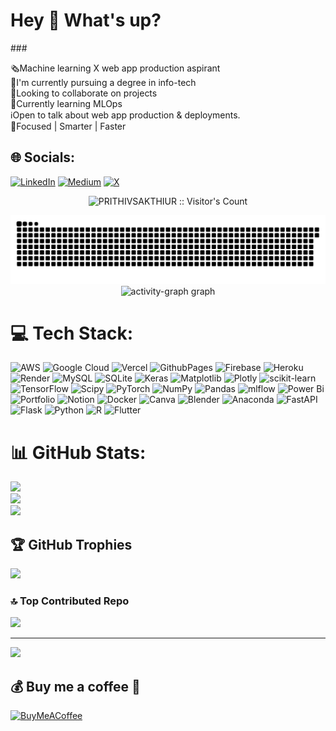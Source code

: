 ###
<h1 align="left">Hey 👋 What's up?</h1>
###

🗞️Machine learning X web app production aspirant <br>🚀I'm currently pursuing a degree in info-tech<br>🌠Looking to collaborate on projects<br>🔮Currently learning MLOps<br>ℹ️Open to talk about web app production & deployments.<br>🚧Focused | Smarter | Faster


## 🌐 Socials:
[![LinkedIn](https://img.shields.io/badge/LinkedIn-%230077B5.svg?logo=linkedin&logoColor=white)](https://linkedin.com/in/prithiv-sakthi-u-r-b85842250) [![Medium](https://img.shields.io/badge/Medium-12100E?logo=medium&logoColor=white)](https://medium.com/@@prithivsakthi) [![X](https://img.shields.io/badge/X-black.svg?logo=X&logoColor=white)](https://x.com/@prithiv_003) 

<p align="center"><img src="https://profile-counter.glitch.me/{PRITHIVSAKTHIUR}/count.svg" alt="PRITHIVSAKTHIUR :: Visitor's Count" /></p>
<picture>
  <source media="(prefers-color-scheme: dark)" srcset="https://raw.githubusercontent.com/PRITHIVSAKTHIUR/PRITHIVSAKTHIUR/output/github-contribution-grid-snake-dark.svg">
  <source media="(prefers-color-scheme: light)" srcset="https://raw.githubusercontent.com/PRITHIVSAKTHIUR/PRITHIVSAKTHIUR/output/github-contribution-grid-snake.svg">
  <img alt="github contribution grid snake animation" src="https://raw.githubusercontent.com/PRITHIVSAKTHIUR/PRITHIVSAKTHIUR/output/github-contribution-grid-snake-dark.svg">
</picture>


<div align="center">
  <img src="https://github-readme-activity-graph.vercel.app/graph?username=PRITHIVSAKTHIUR&radius=16&theme=react&area=true&order=5" height="300" alt="activity-graph graph"  />
</div>


# 💻 Tech Stack:
![AWS](https://img.shields.io/badge/AWS-%23FF9900.svg?style=for-the-badge&logo=amazon-aws&logoColor=white) ![Google Cloud](https://img.shields.io/badge/GoogleCloud-%234285F4.svg?style=for-the-badge&logo=google-cloud&logoColor=white) ![Vercel](https://img.shields.io/badge/vercel-%23000000.svg?style=for-the-badge&logo=vercel&logoColor=white) ![GithubPages](https://img.shields.io/badge/github%20pages-121013?style=for-the-badge&logo=github&logoColor=white) ![Firebase](https://img.shields.io/badge/firebase-%23039BE5.svg?style=for-the-badge&logo=firebase) ![Heroku](https://img.shields.io/badge/heroku-%23430098.svg?style=for-the-badge&logo=heroku&logoColor=white) ![Render](https://img.shields.io/badge/Render-%46E3B7.svg?style=for-the-badge&logo=render&logoColor=white) ![MySQL](https://img.shields.io/badge/mysql-%2300000f.svg?style=for-the-badge&logo=mysql&logoColor=white) ![SQLite](https://img.shields.io/badge/sqlite-%2307405e.svg?style=for-the-badge&logo=sqlite&logoColor=white) ![Keras](https://img.shields.io/badge/Keras-%23D00000.svg?style=for-the-badge&logo=Keras&logoColor=white) ![Matplotlib](https://img.shields.io/badge/Matplotlib-%23ffffff.svg?style=for-the-badge&logo=Matplotlib&logoColor=black) ![Plotly](https://img.shields.io/badge/Plotly-%233F4F75.svg?style=for-the-badge&logo=plotly&logoColor=white) ![scikit-learn](https://img.shields.io/badge/scikit--learn-%23F7931E.svg?style=for-the-badge&logo=scikit-learn&logoColor=white) ![TensorFlow](https://img.shields.io/badge/TensorFlow-%23FF6F00.svg?style=for-the-badge&logo=TensorFlow&logoColor=white) ![Scipy](https://img.shields.io/badge/SciPy-%230C55A5.svg?style=for-the-badge&logo=scipy&logoColor=%white) ![PyTorch](https://img.shields.io/badge/PyTorch-%23EE4C2C.svg?style=for-the-badge&logo=PyTorch&logoColor=white) ![NumPy](https://img.shields.io/badge/numpy-%23013243.svg?style=for-the-badge&logo=numpy&logoColor=white) ![Pandas](https://img.shields.io/badge/pandas-%23150458.svg?style=for-the-badge&logo=pandas&logoColor=white) ![mlflow](https://img.shields.io/badge/mlflow-%23d9ead3.svg?style=for-the-badge&logo=numpy&logoColor=blue) ![Power Bi](https://img.shields.io/badge/power_bi-F2C811?style=for-the-badge&logo=powerbi&logoColor=black) ![Portfolio](https://img.shields.io/badge/Portfolio-%23000000.svg?style=for-the-badge&logo=firefox&logoColor=#FF7139) ![Notion](https://img.shields.io/badge/Notion-%23000000.svg?style=for-the-badge&logo=notion&logoColor=white) ![Docker](https://img.shields.io/badge/docker-%230db7ed.svg?style=for-the-badge&logo=docker&logoColor=white) ![Canva](https://img.shields.io/badge/Canva-%2300C4CC.svg?style=for-the-badge&logo=Canva&logoColor=white) ![Blender](https://img.shields.io/badge/blender-%23F5792A.svg?style=for-the-badge&logo=blender&logoColor=white) ![Anaconda](https://img.shields.io/badge/Anaconda-%2344A833.svg?style=for-the-badge&logo=anaconda&logoColor=white) ![FastAPI](https://img.shields.io/badge/FastAPI-005571?style=for-the-badge&logo=fastapi) ![Flask](https://img.shields.io/badge/flask-%23000.svg?style=for-the-badge&logo=flask&logoColor=white) ![Python](https://img.shields.io/badge/python-3670A0?style=for-the-badge&logo=python&logoColor=ffdd54)  ![R](https://img.shields.io/badge/r-%23276DC3.svg?style=for-the-badge&logo=r&logoColor=white) ![Flutter](https://img.shields.io/badge/Flutter-%2302569B.svg?style=for-the-badge&logo=Flutter&logoColor=white) 




# 📊 GitHub Stats:
![](https://github-readme-stats.vercel.app/api?username=PRITHIVSAKTHIUR&theme=default&hide_border=false&include_all_commits=true&count_private=true)<br/>
![](https://github-readme-streak-stats.herokuapp.com/?user=PRITHIVSAKTHIUR&theme=default&hide_border=false)<br/>
![](https://github-readme-stats.vercel.app/api/top-langs/?username=PRITHIVSAKTHIUR&theme=default&hide_border=false&include_all_commits=true&count_private=true&layout=compact)







## 🏆 GitHub Trophies
![](https://github-profile-trophy.vercel.app/?username=PRITHIVSAKTHIUR&theme=chalk&no-frame=true&no-bg=false&margin-w=4)

### 🔝 Top Contributed Repo
![](https://github-contributor-stats.vercel.app/api?username=PRITHIVSAKTHIUR&limit=5&theme=dark&combine_all_yearly_contributions=true)

---
[![](https://visitcount.itsvg.in/api?id=PRITHIVSAKTHIUR&icon=0&color=0)](https://visitcount.itsvg.in)

  ## 💰 Buy me a coffee 🥤
  [![BuyMeACoffee](https://img.shields.io/badge/Buy%20Me%20a%20Coffee-ffdd00?style=for-the-badge&logo=buy-me-a-coffee&logoColor=black)](https://www.buymeacoffee.com/prithivsakthi) 

  
<!-- Proudly created with GPRM ( https://gprm.itsvg.in ) -->
